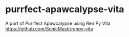 # purrfect-apawcalypse-vita

A port of Purrfect Apawcalypse using Ren'Py Vita
https://github.com/SonicMastr/renpy-vita
